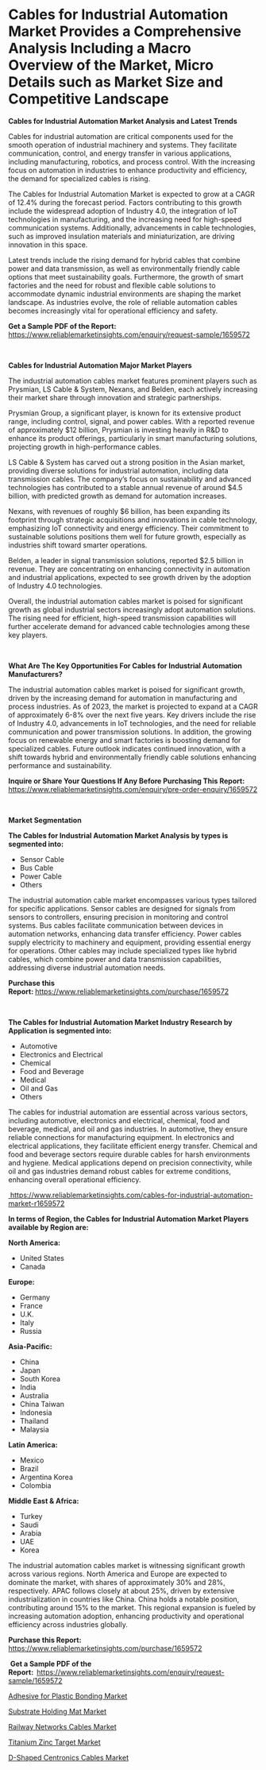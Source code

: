 <p><h1>Cables for Industrial Automation Market Provides a Comprehensive Analysis Including a Macro Overview of the Market, Micro Details such as Market Size and Competitive Landscape</h1></p><p><strong>Cables for Industrial Automation Market Analysis and Latest Trends</strong></p>
<p><p>Cables for industrial automation are critical components used for the smooth operation of industrial machinery and systems. They facilitate communication, control, and energy transfer in various applications, including manufacturing, robotics, and process control. With the increasing focus on automation in industries to enhance productivity and efficiency, the demand for specialized cables is rising.</p><p>The Cables for Industrial Automation Market is expected to grow at a CAGR of 12.4% during the forecast period. Factors contributing to this growth include the widespread adoption of Industry 4.0, the integration of IoT technologies in manufacturing, and the increasing need for high-speed communication systems. Additionally, advancements in cable technologies, such as improved insulation materials and miniaturization, are driving innovation in this space.</p><p>Latest trends include the rising demand for hybrid cables that combine power and data transmission, as well as environmentally friendly cable options that meet sustainability goals. Furthermore, the growth of smart factories and the need for robust and flexible cable solutions to accommodate dynamic industrial environments are shaping the market landscape. As industries evolve, the role of reliable automation cables becomes increasingly vital for operational efficiency and safety.</p></p>
<p><strong>Get a Sample PDF of the Report:&nbsp;</strong> <a href="https://www.reliablemarketinsights.com/enquiry/request-sample/1659572?utm_campaign=1549&utm_medium=2&utm_source=Github&utm_content=ia&utm_term=13102024&utm_id=cables-for-industrial-automation">https://www.reliablemarketinsights.com/enquiry/request-sample/1659572</a></p>
<p>&nbsp;</p>
<p><strong>Cables for Industrial Automation Major Market Players</strong></p>
<p><p>The industrial automation cables market features prominent players such as Prysmian, LS Cable & System, Nexans, and Belden, each actively increasing their market share through innovation and strategic partnerships. </p><p>Prysmian Group, a significant player, is known for its extensive product range, including control, signal, and power cables. With a reported revenue of approximately $12 billion, Prysmian is investing heavily in R&D to enhance its product offerings, particularly in smart manufacturing solutions, projecting growth in high-performance cables.</p><p>LS Cable & System has carved out a strong position in the Asian market, providing diverse solutions for industrial automation, including data transmission cables. The company’s focus on sustainability and advanced technologies has contributed to a stable annual revenue of around $4.5 billion, with predicted growth as demand for automation increases.</p><p>Nexans, with revenues of roughly $6 billion, has been expanding its footprint through strategic acquisitions and innovations in cable technology, emphasizing IoT connectivity and energy efficiency. Their commitment to sustainable solutions positions them well for future growth, especially as industries shift toward smarter operations.</p><p>Belden, a leader in signal transmission solutions, reported $2.5 billion in revenue. They are concentrating on enhancing connectivity in automation and industrial applications, expected to see growth driven by the adoption of Industry 4.0 technologies.</p><p>Overall, the industrial automation cables market is poised for significant growth as global industrial sectors increasingly adopt automation solutions. The rising need for efficient, high-speed transmission capabilities will further accelerate demand for advanced cable technologies among these key players.</p></p>
<p>&nbsp;</p>
<p><strong>What Are The Key Opportunities For Cables for Industrial Automation Manufacturers?</strong></p>
<p><p>The industrial automation cables market is poised for significant growth, driven by the increasing demand for automation in manufacturing and process industries. As of 2023, the market is projected to expand at a CAGR of approximately 6-8% over the next five years. Key drivers include the rise of Industry 4.0, advancements in IoT technologies, and the need for reliable communication and power transmission solutions. In addition, the growing focus on renewable energy and smart factories is boosting demand for specialized cables. Future outlook indicates continued innovation, with a shift towards hybrid and environmentally friendly cable solutions enhancing performance and sustainability.</p></p>
<p><strong>Inquire or Share Your Questions If Any Before Purchasing This Report:</strong> <a href="https://www.reliablemarketinsights.com/enquiry/pre-order-enquiry/1659572?utm_campaign=1549&utm_medium=2&utm_source=Github&utm_content=ia&utm_term=13102024&utm_id=cables-for-industrial-automation">https://www.reliablemarketinsights.com/enquiry/pre-order-enquiry/1659572</a></p>
<p>&nbsp;</p>
<p><strong>Market Segmentation</strong></p>
<p><strong>The Cables for Industrial Automation Market Analysis by types is segmented into:</strong></p>
<p><ul><li>Sensor Cable</li><li>Bus Cable</li><li>Power Cable</li><li>Others</li></ul></p>
<p><p>The industrial automation cable market encompasses various types tailored for specific applications. Sensor cables are designed for signals from sensors to controllers, ensuring precision in monitoring and control systems. Bus cables facilitate communication between devices in automation networks, enhancing data transfer efficiency. Power cables supply electricity to machinery and equipment, providing essential energy for operations. Other cables may include specialized types like hybrid cables, which combine power and data transmission capabilities, addressing diverse industrial automation needs.</p></p>
<p><strong>Purchase this Report:&nbsp;</strong><a href="https://www.reliablemarketinsights.com/purchase/1659572?utm_campaign=1549&utm_medium=2&utm_source=Github&utm_content=ia&utm_term=13102024&utm_id=cables-for-industrial-automation">https://www.reliablemarketinsights.com/purchase/1659572</a></p>
<p>&nbsp;</p>
<p><strong>The Cables for Industrial Automation Market Industry Research by Application is segmented into:</strong></p>
<p><ul><li>Automotive</li><li>Electronics and Electrical</li><li>Chemical</li><li>Food and Beverage</li><li>Medical</li><li>Oil and Gas</li><li>Others</li></ul></p>
<p><p>The cables for industrial automation are essential across various sectors, including automotive, electronics and electrical, chemical, food and beverage, medical, and oil and gas industries. In automotive, they ensure reliable connections for manufacturing equipment. In electronics and electrical applications, they facilitate efficient energy transfer. Chemical and food and beverage sectors require durable cables for harsh environments and hygiene. Medical applications depend on precision connectivity, while oil and gas industries demand robust cables for extreme conditions, enhancing overall operational efficiency.</p></p>
<p><a href="https://www.reliablemarketinsights.com/cables-for-industrial-automation-market-r1659572?utm_campaign=1549&utm_medium=2&utm_source=Github&utm_content=ia&utm_term=13102024&utm_id=cables-for-industrial-automation">&nbsp;https://www.reliablemarketinsights.com/cables-for-industrial-automation-market-r1659572</a></p>
<p><strong>In terms of Region, the Cables for Industrial Automation Market Players available by Region are:</strong></p>
<p>
    <p> <strong> North America: </strong>
        <ul>
            <li>United States</li>
            <li>Canada</li>
        </ul>
        </p> 
    <p> <strong> Europe: </strong>
        <ul>
            <li>Germany</li>
            <li>France</li>
            <li>U.K.</li>
            <li>Italy</li>
            <li>Russia</li>
        </ul>
        </p> 
    <p> <strong> Asia-Pacific: </strong>
        <ul>
            <li>China</li>
            <li>Japan</li>
            <li>South Korea</li>
            <li>India</li>
            <li>Australia</li>
            <li>China Taiwan</li>
            <li>Indonesia</li>
            <li>Thailand</li>
            <li>Malaysia</li>
        </ul>
        </p> 
    <p> <strong> Latin America: </strong>
        <ul>
            <li>Mexico</li>
            <li>Brazil</li>
            <li>Argentina Korea</li>
            <li>Colombia</li>
        </ul>
        </p> 
    <p> <strong> Middle East & Africa: </strong>
        <ul>
            <li>Turkey</li>
            <li>Saudi</li>
            <li>Arabia</li>
            <li>UAE</li>
            <li>Korea</li>
        </ul>
    </p>
    </p>
<p><p>The industrial automation cables market is witnessing significant growth across various regions. North America and Europe are expected to dominate the market, with shares of approximately 30% and 28%, respectively. APAC follows closely at about 25%, driven by extensive industrialization in countries like China. China holds a notable position, contributing around 15% to the market. This regional expansion is fueled by increasing automation adoption, enhancing productivity and operational efficiency across industries globally.</p></p>
<p><strong>Purchase this Report: </strong><a href="https://www.reliablemarketinsights.com/purchase/1659572?utm_campaign=1549&utm_medium=2&utm_source=Github&utm_content=ia&utm_term=13102024&utm_id=cables-for-industrial-automation">https://www.reliablemarketinsights.com/purchase/1659572</a></p>
<p>&nbsp;<strong>Get a Sample PDF of the Report:&nbsp;&nbsp;</strong><a href="https://www.reliablemarketinsights.com/enquiry/request-sample/1659572?utm_campaign=1549&utm_medium=2&utm_source=Github&utm_content=ia&utm_term=13102024&utm_id=cables-for-industrial-automation">https://www.reliablemarketinsights.com/enquiry/request-sample/1659572</a></p>
<p><strong></strong></p>
<p><p><a href="https://www.linkedin.com/pulse/in-depth-analysis-global-adhesive-plastic-bonding-market-ycvlc?trk=public_post_embed_feed-article-content&utm_campaign=1549&utm_medium=2&utm_source=Github&utm_content=ia&utm_term=13102024&utm_id=cables-for-industrial-automation">Adhesive for Plastic Bonding Market</a></p><p><a href="https://www.linkedin.com/pulse/substrate-holding-mat-sector-surge-114-growth-roadmap-2031-q3vpe?trk=public_post_embed_feed-article-content&utm_campaign=1549&utm_medium=2&utm_source=Github&utm_content=ia&utm_term=13102024&utm_id=cables-for-industrial-automation">Substrate Holding Mat Market</a></p><p><a href="https://www.linkedin.com/pulse/strategic-roadmap-global-railway-networks-cables-market-insights-ic3lc?trk=public_post_embed_feed-article-content&utm_campaign=1549&utm_medium=2&utm_source=Github&utm_content=ia&utm_term=13102024&utm_id=cables-for-industrial-automation">Railway Networks Cables Market</a></p><p><a href="https://www.linkedin.com/pulse/insights-titanium-zinc-target-market-size-which-expanding-klhhc?trk=public_post_embed_feed-article-content&utm_campaign=1549&utm_medium=2&utm_source=Github&utm_content=ia&utm_term=13102024&utm_id=cables-for-industrial-automation">Titanium Zinc Target Market</a></p><p><a href="https://www.linkedin.com/pulse/emerging-d-shaped-centronics-cables-market-opportunities-analysis-s06ac?trk=public_post_embed_feed-article-content&utm_campaign=1549&utm_medium=2&utm_source=Github&utm_content=ia&utm_term=13102024&utm_id=cables-for-industrial-automation">D-Shaped Centronics Cables Market</a></p></p>